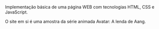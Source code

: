 Implementação básica de uma página WEB com tecnologias HTML, CSS e JavaScript.

O site em si é uma amostra da série animada Avatar: A lenda de Aang.